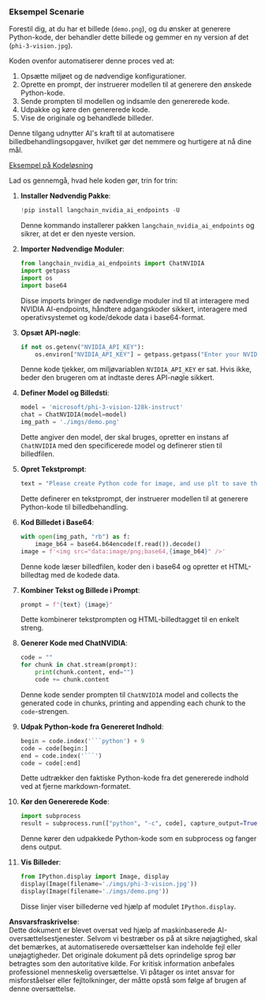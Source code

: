 ### Eksempel Scenarie

Forestil dig, at du har et billede (`demo.png`), og du ønsker at generere Python-kode, der behandler dette billede og gemmer en ny version af det (`phi-3-vision.jpg`).

Koden ovenfor automatiserer denne proces ved at:

1. Opsætte miljøet og de nødvendige konfigurationer.
2. Oprette en prompt, der instruerer modellen til at generere den ønskede Python-kode.
3. Sende prompten til modellen og indsamle den genererede kode.
4. Udpakke og køre den genererede kode.
5. Vise de originale og behandlede billeder.

Denne tilgang udnytter AI's kraft til at automatisere billedbehandlingsopgaver, hvilket gør det nemmere og hurtigere at nå dine mål.

[Eksempel på Kodeløsning](../../../../../../code/06.E2E/E2E_Nvidia_NIM_Phi3_Vision.ipynb)

Lad os gennemgå, hvad hele koden gør, trin for trin:

1. **Installer Nødvendig Pakke**:
    ```python
    !pip install langchain_nvidia_ai_endpoints -U
    ```
    Denne kommando installerer pakken `langchain_nvidia_ai_endpoints` og sikrer, at det er den nyeste version.

2. **Importer Nødvendige Moduler**:
    ```python
    from langchain_nvidia_ai_endpoints import ChatNVIDIA
    import getpass
    import os
    import base64
    ```
    Disse imports bringer de nødvendige moduler ind til at interagere med NVIDIA AI-endpoints, håndtere adgangskoder sikkert, interagere med operativsystemet og kode/dekode data i base64-format.

3. **Opsæt API-nøgle**:
    ```python
    if not os.getenv("NVIDIA_API_KEY"):
        os.environ["NVIDIA_API_KEY"] = getpass.getpass("Enter your NVIDIA API key: ")
    ```
    Denne kode tjekker, om miljøvariablen `NVIDIA_API_KEY` er sat. Hvis ikke, beder den brugeren om at indtaste deres API-nøgle sikkert.

4. **Definer Model og Billedsti**:
    ```python
    model = 'microsoft/phi-3-vision-128k-instruct'
    chat = ChatNVIDIA(model=model)
    img_path = './imgs/demo.png'
    ```
    Dette angiver den model, der skal bruges, opretter en instans af `ChatNVIDIA` med den specificerede model og definerer stien til billedfilen.

5. **Opret Tekstprompt**:
    ```python
    text = "Please create Python code for image, and use plt to save the new picture under imgs/ and name it phi-3-vision.jpg."
    ```
    Dette definerer en tekstprompt, der instruerer modellen til at generere Python-kode til billedbehandling.

6. **Kod Billedet i Base64**:
    ```python
    with open(img_path, "rb") as f:
        image_b64 = base64.b64encode(f.read()).decode()
    image = f'<img src="data:image/png;base64,{image_b64}" />'
    ```
    Denne kode læser billedfilen, koder den i base64 og opretter et HTML-billedtag med de kodede data.

7. **Kombiner Tekst og Billede i Prompt**:
    ```python
    prompt = f"{text} {image}"
    ```
    Dette kombinerer tekstprompten og HTML-billedtagget til en enkelt streng.

8. **Generer Kode med ChatNVIDIA**:
    ```python
    code = ""
    for chunk in chat.stream(prompt):
        print(chunk.content, end="")
        code += chunk.content
    ```
    Denne kode sender prompten til `ChatNVIDIA` model and collects the generated code in chunks, printing and appending each chunk to the `code`-strengen.

9. **Udpak Python-kode fra Genereret Indhold**:
    ```python
    begin = code.index('```python') + 9
    code = code[begin:]
    end = code.index('```')
    code = code[:end]
    ```
    Dette udtrækker den faktiske Python-kode fra det genererede indhold ved at fjerne markdown-formatet.

10. **Kør den Genererede Kode**:
    ```python
    import subprocess
    result = subprocess.run(["python", "-c", code], capture_output=True)
    ```
    Denne kører den udpakkede Python-kode som en subprocess og fanger dens output.

11. **Vis Billeder**:
    ```python
    from IPython.display import Image, display
    display(Image(filename='./imgs/phi-3-vision.jpg'))
    display(Image(filename='./imgs/demo.png'))
    ```
    Disse linjer viser billederne ved hjælp af modulet `IPython.display`.

**Ansvarsfraskrivelse**:  
Dette dokument er blevet oversat ved hjælp af maskinbaserede AI-oversættelsestjenester. Selvom vi bestræber os på at sikre nøjagtighed, skal det bemærkes, at automatiserede oversættelser kan indeholde fejl eller unøjagtigheder. Det originale dokument på dets oprindelige sprog bør betragtes som den autoritative kilde. For kritisk information anbefales professionel menneskelig oversættelse. Vi påtager os intet ansvar for misforståelser eller fejltolkninger, der måtte opstå som følge af brugen af denne oversættelse.